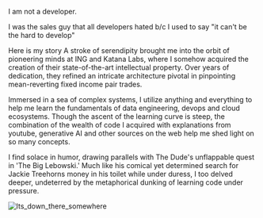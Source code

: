 I am not a developer. 

I was the sales guy that all developers hated b/c I used to say "it can't be the hard to develop"

Here is my story
A stroke of serendipity brought me into the orbit of pioneering minds at ING and Katana Labs, where I somehow acquired the
creation of their state-of-the-art intellectual property. Over years of dedication, they refined an intricate architecture pivotal in
pinpointing mean-reverting fixed income pair trades.

Immersed in a sea of complex systems, I utilize anything and everything to help me learn the fundamentals of data engineering, devops and cloud ecosystems.
Though the ascent of the learning curve is steep, the combination of the wealth of code I acquired
with explanations from youtube, generative AI and other sources on the web help me shed light on so many concepts.

I find solace in humor, drawing parallels with The Dude's
unflappable quest in 'The Big Lebowski.' Much like his comical yet
determined search for Jackie Treehorns money in his toilet while under
duress, I too delved deeper, undeterred by the metaphorical dunking of
learning code under pressure.

![Its_down_there_somewhere](https://github.com/thecatfix/gifs/blob/main/wheresthemoney.gif)
